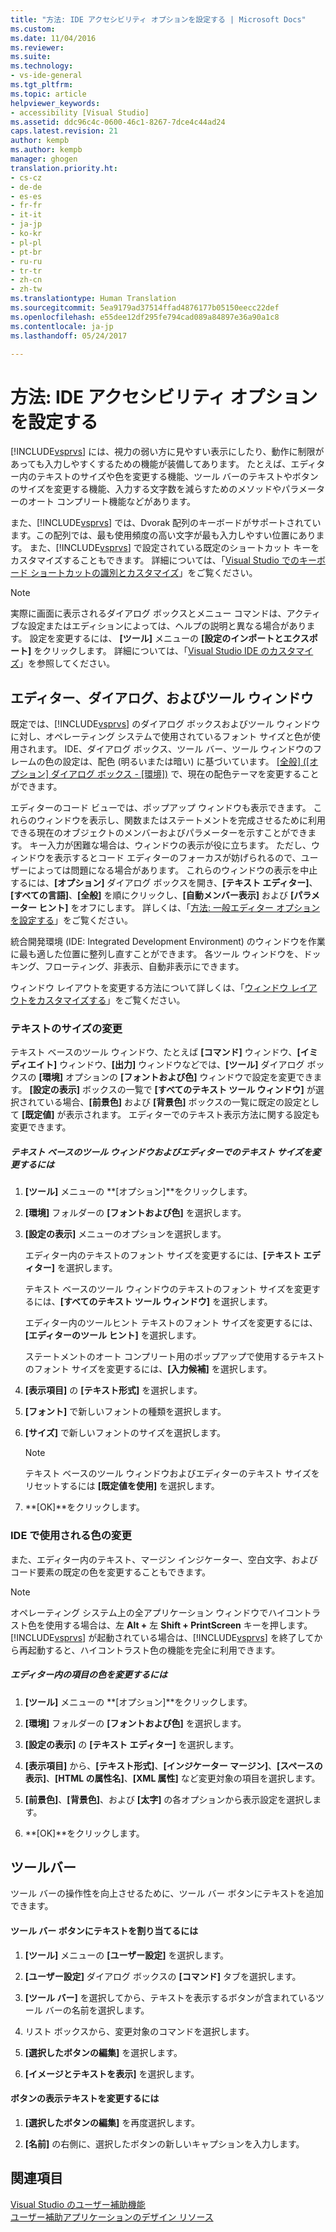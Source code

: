 ```yaml
---
title: "方法: IDE アクセシビリティ オプションを設定する | Microsoft Docs"
ms.custom: 
ms.date: 11/04/2016
ms.reviewer: 
ms.suite: 
ms.technology:
- vs-ide-general
ms.tgt_pltfrm: 
ms.topic: article
helpviewer_keywords:
- accessibility [Visual Studio]
ms.assetid: ddc96c4c-0600-46c1-8267-7dce4c44ad24
caps.latest.revision: 21
author: kempb
ms.author: kempb
manager: ghogen
translation.priority.ht:
- cs-cz
- de-de
- es-es
- fr-fr
- it-it
- ja-jp
- ko-kr
- pl-pl
- pt-br
- ru-ru
- tr-tr
- zh-cn
- zh-tw
ms.translationtype: Human Translation
ms.sourcegitcommit: 5ea9179ad37514ffad4876177b05150eecc22def
ms.openlocfilehash: e55dee12df295fe794cad089a84897e36a90a1c8
ms.contentlocale: ja-jp
ms.lasthandoff: 05/24/2017

---
```

# <a name="how-to-set-ide-accessibility-options"></a>方法: IDE アクセシビリティ オプションを設定する
[!INCLUDE[vsprvs](../../code-quality/includes/vsprvs_md.md)] には、視力の弱い方に見やすい表示にしたり、動作に制限があっても入力しやすくするための機能が装備してあります。 たとえば、エディター内のテキストのサイズや色を変更する機能、ツール バーのテキストやボタンのサイズを変更する機能、入力する文字数を減らすためのメソッドやパラメーターのオート コンプリート機能などがあります。  
  
 また、[!INCLUDE[vsprvs](../../code-quality/includes/vsprvs_md.md)] では、Dvorak 配列のキーボードがサポートされています。この配列では、最も使用頻度の高い文字が最も入力しやすい位置にあります。 また、[!INCLUDE[vsprvs](../../code-quality/includes/vsprvs_md.md)] で設定されている既定のショートカット キーをカスタマイズすることもできます。 詳細については、「[Visual Studio でのキーボード ショートカットの識別とカスタマイズ](../../ide/identifying-and-customizing-keyboard-shortcuts-in-visual-studio.md)」をご覧ください。  
  
> [!NOTE]
>  実際に画面に表示されるダイアログ ボックスとメニュー コマンドは、アクティブな設定またはエディションによっては、ヘルプの説明と異なる場合があります。 設定を変更するには、 **[ツール]** メニューの **[設定のインポートとエクスポート]** をクリックします。 詳細については、「[Visual Studio IDE のカスタマイズ](../../ide/personalizing-the-visual-studio-ide.md)」を参照してください。  
  
## <a name="editors-dialogs-and-tool-windows"></a>エディター、ダイアログ、およびツール ウィンドウ  
 既定では、[!INCLUDE[vsprvs](../../code-quality/includes/vsprvs_md.md)] のダイアログ ボックスおよびツール ウィンドウに対し、オペレーティング システムで使用されているフォント サイズと色が使用されます。 IDE、ダイアログ ボックス、ツール バー、ツール ウィンドウのフレームの色の設定は、配色 (明るいまたは暗い) に基づいています。 [[全般] ([オプション] ダイアログ ボックス - [環境])](../../ide/reference/general-environment-options-dialog-box.md) で、現在の配色テーマを変更することができます。  
  
 エディターのコード ビューでは、ポップアップ ウィンドウも表示できます。 これらのウィンドウを表示し、関数またはステートメントを完成させるために利用できる現在のオブジェクトのメンバーおよびパラメーターを示すことができます。 キー入力が困難な場合は、ウィンドウの表示が役に立ちます。 ただし、ウィンドウを表示するとコード エディターのフォーカスが妨げられるので、ユーザーによっては問題になる場合があります。 これらのウィンドウの表示を中止するには、**[オプション]** ダイアログ ボックスを開き、**[テキスト エディター]**、**[すべての言語]**、**[全般]** を順にクリックし、**[自動メンバー表示]** および **[パラメーター ヒント]** をオフにします。 詳しくは、「[方法: 一般エディター オプションを設定する](http://msdn.microsoft.com/en-us/704e4a7b-2162-4bed-8a47-f4f6ffec98c2)」をご覧ください。  
  
 統合開発環境 (IDE: Integrated Development Environment) のウィンドウを作業に最も適した位置に整列し直すことができます。 各ツール ウィンドウを、ドッキング、フローティング、非表示、自動非表示にできます。  
  
 ウィンドウ レイアウトを変更する方法について詳しくは、「[ウィンドウ レイアウトをカスタマイズする](../../ide/customizing-window-layouts-in-visual-studio.md)」をご覧ください。  
  
### <a name="changing-the-size-of-text"></a>テキストのサイズの変更  
 テキスト ベースのツール ウィンドウ、たとえば **[コマンド]** ウィンドウ、**[イミディエイト]** ウィンドウ、**[出力]** ウィンドウなどでは、**[ツール]** ダイアログ ボックスの **[環境]** オプションの **[フォントおよび色]** ウィンドウで設定を変更できます。 **[設定の表示]** ボックスの一覧で **[すべてのテキスト ツール ウィンドウ]** が選択されている場合、**[前景色]** および **[背景色]** ボックスの一覧に既定の設定として **[既定値]** が表示されます。 エディターでのテキスト表示方法に関する設定も変更できます。  
  
##### <a name="to-change-the-size-of-text-in-text-based-tool-windows-and-editors"></a>テキスト ベースのツール ウィンドウおよびエディターでのテキスト サイズを変更するには  
  
1.  **[ツール]** メニューの **[オプション]**をクリックします。  
  
2.  **[環境]** フォルダーの **[フォントおよび色]** を選択します。  
  
3.  **[設定の表示]** メニューのオプションを選択します。  
  
     エディター内のテキストのフォント サイズを変更するには、**[テキスト エディター]** を選択します。  
  
     テキスト ベースのツール ウィンドウのテキストのフォント サイズを変更するには、**[すべてのテキスト ツール ウィンドウ]** を選択します。  
  
     エディター内のツールヒント テキストのフォント サイズを変更するには、**[エディターのツール ヒント]** を選択します。  
  
     ステートメントのオート コンプリート用のポップアップで使用するテキストのフォント サイズを変更するには、**[入力候補]** を選択します。  
  
4.  **[表示項目]** の **[テキスト形式]** を選択します。  
  
5.  **[フォント]** で新しいフォントの種類を選択します。  
  
6.  **[サイズ]** で新しいフォントのサイズを選択します。  
  
    > [!NOTE]
    >  テキスト ベースのツール ウィンドウおよびエディターのテキスト サイズをリセットするには **[既定値を使用]** を選択します。  
  
7.  **[OK]**をクリックします。  
  
### <a name="changing-the-colors-used-in-the-ide"></a>IDE で使用される色の変更  
 また、エディター内のテキスト、マージン インジケーター、空白文字、およびコード要素の既定の色を変更することもできます。  
  
> [!NOTE]
>  オペレーティング システム上の全アプリケーション ウィンドウでハイコントラスト色を使用する場合は、左 **Alt +** 左 **Shift + PrintScreen** キーを押します。 [!INCLUDE[vsprvs](../../code-quality/includes/vsprvs_md.md)] が起動されている場合は、[!INCLUDE[vsprvs](../../code-quality/includes/vsprvs_md.md)] を終了してから再起動すると、ハイコントラスト色の機能を完全に利用できます。  
  
##### <a name="to-change-the-color-of-items-in-the-editor"></a>エディター内の項目の色を変更するには  
  
1.  **[ツール]** メニューの **[オプション]**をクリックします。  
  
2.  **[環境]** フォルダーの **[フォントおよび色]** を選択します。  
  
3.  **[設定の表示]** の **[テキスト エディター]** を選択します。  
  
4.  **[表示項目]** から、**[テキスト形式]**、**[インジケーター マージン]**、**[スペースの表示]**、**[HTML の属性名]**、**[XML 属性]** など変更対象の項目を選択します。  
  
5.  **[前景色]**、**[背景色]**、および **[太字]** の各オプションから表示設定を選択します。  
  
6.  **[OK]**をクリックします。  
  
## <a name="toolbars"></a>ツールバー  
 ツール バーの操作性を向上させるために、ツール バー ボタンにテキストを追加できます。  
  
#### <a name="to-assign-text-to-toolbar-buttons"></a>ツール バー ボタンにテキストを割り当てるには  
  
1.  **[ツール]** メニューの **[ユーザー設定]** を選択します。  
  
2.  **[ユーザー設定]** ダイアログ ボックスの **[コマンド]** タブを選択します。  
  
3.  **[ツール バー]** を選択してから、テキストを表示するボタンが含まれているツール バーの名前を選択します。  
  
4.  リスト ボックスから、変更対象のコマンドを選択します。  
  
5.  **[選択したボタンの編集]** を選択します。  
  
6.  **[イメージとテキストを表示]** を選択します。  
  
#### <a name="to-modify-the-buttons-displayed-text"></a>ボタンの表示テキストを変更するには  
  
1.  **[選択したボタンの編集]** を再度選択します。  
  
2.  **[名前]** の右側に、選択したボタンの新しいキャプションを入力します。  
  
## <a name="see-also"></a>関連項目  
 [Visual Studio のユーザー補助機能](../../ide/reference/accessibility-features-of-visual-studio.md)   
 [ユーザー補助アプリケーションのデザイン リソース](../../ide/reference/resources-for-designing-accessible-applications.md)
